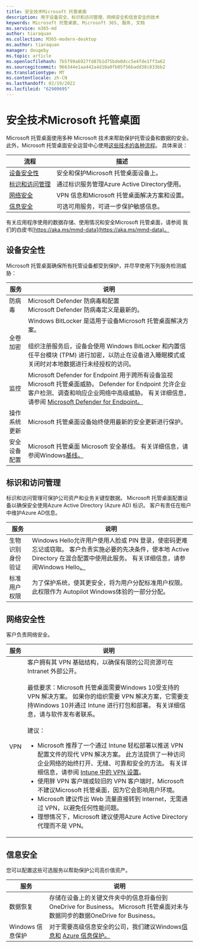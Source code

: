 ```yaml
---
title: 安全技术Microsoft 托管桌面
description: 用于设备安全、标识和访问管理、网络安全和信息安全的技术
keywords: Microsoft 托管桌面, Microsoft 365, 服务, 文档
ms.service: m365-md
author: tiaraquan
ms.collection: M365-modern-desktop
ms.author: tiaraquan
manager: dougeby
ms.topic: article
ms.openlocfilehash: 7b5f99a6927fd87b1d75bde0dcc5e4fde1ff3a62
ms.sourcegitcommit: 966344e1aa442a4d10a0fb05f56badd38c833bb2
ms.translationtype: MT
ms.contentlocale: zh-CN
ms.lasthandoff: 02/19/2022
ms.locfileid: "62909695"
---
```

# <a name="security-technologies-in-microsoft-managed-desktop"></a>安全技术Microsoft 托管桌面

<!--Security, also Onboarding doc: data handling/store, privileged account access -->

Microsoft 托管桌面使用多种 Microsoft 技术来帮助保护托管设备和数据的安全。 此外，Microsoft 托管桌面安全运营中心使用[这些技术的各种流程](security-operations.md)。 具体来说：

| 流程 | 描述 |
| ------ | ------ |
| [设备安全性](#device-security)| 安全和保护Microsoft 托管桌面设备上。 |
| [标识和访问管理](#identity-and-access-management) | 通过标识服务管理Azure Active Directory使用。 |
| [网络安全](#network-security)| VPN 信息和Microsoft 托管桌面解决方案和设置。 |
| [信息安全](#information-security)| 可选可用服务，可进一步保护敏感信息。 |

有关应用程序使用的数据存储、使用情况和安全Microsoft 托管桌面，请参阅 我们的白皮书[https://aka.ms/mmd-data](https://aka.ms/mmd-data)。

## <a name="device-security"></a>设备安全性

Microsoft 托管桌面确保所有托管设备都受到保护，并尽早使用下列服务检测威胁：

| 服务 | 说明 |
| ----- | ----- |
| 防病毒 | Microsoft Defender 防病毒和配置<br>Microsoft Defender 防病毒定义是最新的。 |
| 全卷加密 | Windows BitLocker 是适用于设备Microsoft 托管桌面解决方案。<br><br>组织注册服务后，设备会使用 Windows BitLocker 和内置信任平台模块 (TPM) 进行加密，以防止在设备进入睡眠模式或关闭时对本地数据进行未经授权的访问。
| 监控 | Microsoft Defender for Endpoint 用于跨所有设备监视Microsoft 托管桌面威胁。 Defender for Endpoint 允许企业客户检测、调查和响应企业网络中高级威胁。 有关详细信息，请参阅 [Microsoft Defender for Endpoint。](/windows/threat-protection/windows-defender-atp/windows-defender-advanced-threat-protection) |
| 操作系统更新 | Microsoft 托管桌面设备始终使用最新的安全更新进行保护。 |
| 安全设备配置 | Microsoft 托管桌面 Microsoft 安全基线。 有关详细信息，请参阅Windows[基线。](/windows/security/threat-protection/windows-security-baselines)|

## <a name="identity-and-access-management"></a>标识和访问管理

标识和访问管理可保护公司资产和业务关键型数据。 Microsoft 托管桌面配置设备以确保安全使用Azure Active Directory (Azure AD) 标识。 客户有责任在租户中维护Azure AD信息。

| 服务 | 说明 |
| ----- | ----- |
| 生物识别身份验证 | Windows Hello允许用户使用人脸或 PIN 登录，使密码更难忘记或窃取。 客户负责实施必要的先决条件，使本地 Active Directory 在混合配置中使用此服务。 有关详细信息，请参阅Windows Hello[。](/windows-hardware/design/device-experiences/windows-hello) |
| 标准用户权限 | 为了保护系统，使其更安全，将为用户分配标准用户权限。 此权限作为 Autopilot Windows体验的一部分分配。

## <a name="network-security"></a>网络安全性

客户负责网络安全。

| 服务 | 说明 |
| ----- | ----- |
| VPN | 客户拥有其 VPN 基础结构，以确保有限的公司资源可在 Intranet 外部公开。<br><br>最低要求：Microsoft 托管桌面需要Windows 10受支持的 VPN 解决方案。 如果你的组织需要 VPN 解决方案，它需要支持Windows 10并通过 Intune 进行打包和部署。 有关详细信息，请与软件发布者联系。<br><br>建议：<br><ul><li> Microsoft 推荐了一个通过 Intune 轻松部署以推送 VPN 配置文件的现代 VPN 解决方案。 此方法提供了一种访问企业网络的始终打开、无缝、可靠和安全的方法。 有关详细信息，请参阅 [Intune 中的 VPN 设置](/intune/vpn-settings-configure)。</li><li>使用胖 VPN 客户端或较旧的 VPN 客户端时，Microsoft 不建议Microsoft 托管桌面，因为它会影响用户环境。</li><li>Microsoft 建议传出 Web 流量直接转到 Internet，无需通过 VPN，以避免任何性能问题。</li><li>理想情况下，Microsoft 建议使用Azure Active Directory代理而不是 VPN。</li></ul>


## <a name="information-security"></a>信息安全

您可以配置这些可选服务以帮助保护公司高价值资产。

| 服务 | 说明 |
| ----- | ----- |
| 数据恢复 | 存储在设备上的关键文件夹中的信息将备份到OneDrive for Business。 Microsoft 托管桌面对未与数据同步的数据OneDrive for Business。
| Windows 信息保护 | 对于需要高级信息安全的公司，我们建议Windows[信息和](/windows/threat-protection/windows-information-protection/protect-enterprise-data-using-wip) [Azure 信息保护。](https://www.microsoft.com/cloud-platform/azure-information-protection)
